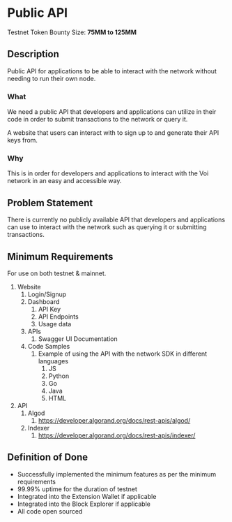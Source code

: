 # Public API

Testnet Token Bounty Size: **75MM to 125MM**

## Description

Public API for applications to be able to interact with the network without needing to run their own node.

### What

We need a public API that developers and applications can utilize in their code in order to submit transactions to the network or query it. 

A website that users can interact with to sign up to and generate their API keys from.

### Why

This is in order for developers and applications to interact with the Voi network in an easy and accessible way.

## Problem Statement

There is currently no publicly available API that developers and applications can use to interact with the network such as querying it or submitting transactions.

## Minimum Requirements

For use on both testnet & mainnet.


1. Website
    1. Login/Signup
    2. Dashboard
        1. API Key
        2. API Endpoints
        3. Usage data
    3. APIs
        1. Swagger UI Documentation
    4. Code Samples
        1. Example of using the API with the network SDK in different languages
            1. JS
            2. Python
            3. Go
            4. Java
            5. HTML
2. API
    1. Algod
        1. https://developer.algorand.org/docs/rest-apis/algod/ 
    2. Indexer
        1. https://developer.algorand.org/docs/rest-apis/indexer/ 


## Definition of Done

- Successfully implemented the minimum features as per the minimum requirements
- 99.99% uptime for the duration of testnet
- Integrated into the Extension Wallet if applicable
- Integrated into the Block Explorer if applicable
- All code open sourced

